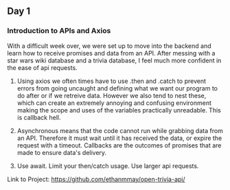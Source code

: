 ## Day 1

### Introduction to APIs and Axios

With a difficult week over, we were set up to move into the backend and learn how to receive promises and data from an API. After messing with a star wars wiki database and a trivia database, I feel much more confident in the ease of api requests.

1. Using axios we often times have to use .then and .catch to prevent errors from going uncaught and defining what we want our program to do after or if we retreive data. However we also tend to nest these, which can create an extremely annoying and confusing environment making the scope and uses of the variables practically unreadable. This is callback hell.

2. Asynchronous means that the code cannot run while grabbing data from an API. Therefore it must wait until it has received the data, or expire the request with a timeout. Callbacks are the outcomes of promises that are made to ensure data's delivery.

3. Use await. Limit your then/catch usage. Use larger api requests.

Link to Project: https://github.com/ethanmmay/open-trivia-api/